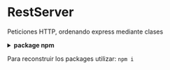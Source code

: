 # RestServer 
Peticiones HTTP, ordenando express mediante clases

<details>
<summary><b>package npm</b></summary>

- [express](https://www.npmjs.com/package/express)
- [dotenv](https://www.npmjs.com/package/dotenv) para configurar variables de entorno
- [cors](https://www.npmjs.com/package/cors) habilitar cors, peticiones con diferentes dominios
</details>

Para reconstruir los packages utilizar:
`npm i `